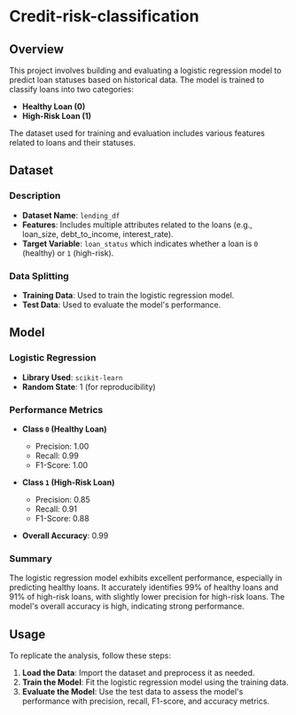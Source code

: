# Credit-risk-classification

## Overview

This project involves building and evaluating a logistic regression model to predict loan statuses based on historical data. The model is trained to classify loans into two categories:
- **Healthy Loan (0)**
- **High-Risk Loan (1)**

The dataset used for training and evaluation includes various features related to loans and their statuses.

## Dataset

### Description

- **Dataset Name**: `lending_df`
- **Features**: Includes multiple attributes related to the loans (e.g., loan_size, debt_to_income, interest_rate).
- **Target Variable**: `loan_status` which indicates whether a loan is `0` (healthy) or `1` (high-risk).

### Data Splitting

- **Training Data**: Used to train the logistic regression model.
- **Test Data**: Used to evaluate the model's performance.

## Model

### Logistic Regression

- **Library Used**: `scikit-learn`
- **Random State**: 1 (for reproducibility)

### Performance Metrics

- **Class `0` (Healthy Loan)**
  - Precision: 1.00
  - Recall: 0.99
  - F1-Score: 1.00

- **Class `1` (High-Risk Loan)**
  - Precision: 0.85
  - Recall: 0.91
  - F1-Score: 0.88

- **Overall Accuracy**: 0.99

### Summary

The logistic regression model exhibits excellent performance, especially in predicting healthy loans. It accurately identifies 99% of healthy loans and 91% of high-risk loans, with slightly lower precision for high-risk loans. The model's overall accuracy is high, indicating strong performance.

## Usage

To replicate the analysis, follow these steps:
1. **Load the Data**: Import the dataset and preprocess it as needed.
2. **Train the Model**: Fit the logistic regression model using the training data.
3. **Evaluate the Model**: Use the test data to assess the model's performance with precision, recall, F1-score, and accuracy metrics.

